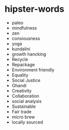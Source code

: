 hipster-words
=============

* paleo
* mindfulness
* zen
* consiousness 
* yoga
* kundalini
* growth hancking 
* Recycle
* Repackage
* Environment friendly 
* Equality
* Social Justice
* Ghandi
* Creativity
* Collaboration
* social analysis
* Sustainable 
* Fair trade
* micro brew
* locally sourced
